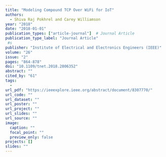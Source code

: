 ```yaml
---
title: "Modeling Compound TCP Over WiFi for IoT"
authors:
  - Shiva Raj Pokhrel and Carey Williamson
year: "2018"
date: "2018-01-01"
publication_types: ["article-journal"]  # Journal Article
publication_type_label: "Journal Article"
 #s
publisher: "Institute of Electrical and Electronics Engineers (IEEE)"
volume: "26"
issue: "2"
pages: "864-878"
doi: "10.1109/tnet.2018.2806352"
abstract: ""
cited_by: "61"
tags:
  - 
url_pdf: "https://ieeexplore.ieee.org/abstract/document/8307770/"
url_code: ""
url_dataset: ""
url_poster: ""
url_project: ""
url_slides: ""
url_source: ""
image:
  caption: ""
  focal_point: ""
  preview_only: false
projects: []
slides: ""
---
```

